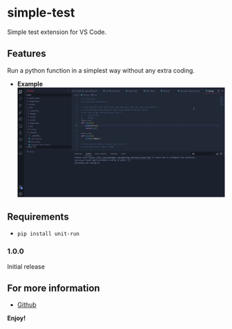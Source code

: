 # simple-test

Simple test extension for VS Code.

## Features

Run a python function in a simplest way without any extra coding.

- **Example**
![example](https://github.com/Lingfei-He/simple-test/blob/main/example.gif)

## Requirements

- `pip install unit-run`





### 1.0.0

Initial release

## For more information

* [Github](https://github.com/Lingfei-He/simpele-test)

**Enjoy!**
